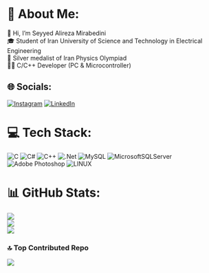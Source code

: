 # 💫 About Me:
👋 Hi, I’m Seyyed Alireza Mirabedini<br>🎓 Student of Iran University of Science and Technology in Electrical Engineering<br>🥈 Silver medalist of Iran Physics Olympiad<br>🧑‍💻 C/C++ Developer (PC & Microcontroller)


## 🌐 Socials:
[![Instagram](https://img.shields.io/badge/Instagram-%23E4405F.svg?logo=Instagram&logoColor=white)](https://instagram.com/mirabedini_alireza) [![LinkedIn](https://img.shields.io/badge/LinkedIn-%230077B5.svg?logo=linkedin&logoColor=white)](https://linkedin.com/in/seyed-alireza-mirabedini-796613274) 

# 💻 Tech Stack:
![C](https://img.shields.io/badge/c-%2300599C.svg?style=flat&logo=c&logoColor=white) ![C#](https://img.shields.io/badge/c%23-%23239120.svg?style=flat&logo=c-sharp&logoColor=white) ![C++](https://img.shields.io/badge/c++-%2300599C.svg?style=flat&logo=c%2B%2B&logoColor=white) ![.Net](https://img.shields.io/badge/.NET-5C2D91?style=flat&logo=.net&logoColor=white) ![MySQL](https://img.shields.io/badge/mysql-%2300f.svg?style=flat&logo=mysql&logoColor=white) ![MicrosoftSQLServer](https://img.shields.io/badge/Microsoft%20SQL%20Sever-CC2927?style=flat&logo=microsoft%20sql%20server&logoColor=white) ![Adobe Photoshop](https://img.shields.io/badge/adobephotoshop-%2331A8FF.svg?style=flat&logo=adobephotoshop&logoColor=white) ![LINUX](https://img.shields.io/badge/Linux-FCC624?style=flat&logo=linux&logoColor=black)
# 📊 GitHub Stats:
![](https://github-readme-stats.vercel.app/api?username=salirezamir&theme=dark&hide_border=false&include_all_commits=false&count_private=false)<br/>
![](https://github-readme-streak-stats.herokuapp.com/?user=salirezamir&theme=dark&hide_border=false)<br/>
![](https://github-readme-stats.vercel.app/api/top-langs/?username=salirezamir&theme=dark&hide_border=false&include_all_commits=false&count_private=false&layout=compact)

### 🔝 Top Contributed Repo
![](https://github-contributor-stats.vercel.app/api?username=salirezamir&limit=5&theme=dark&combine_all_yearly_contributions=true)

<!-- Proudly created with GPRM ( https://gprm.itsvg.in ) -->
